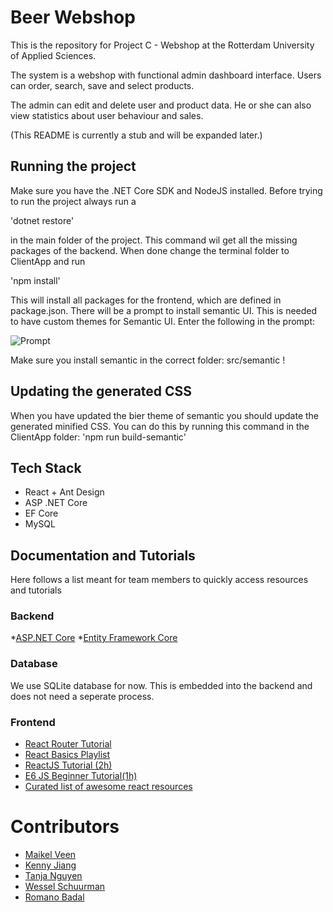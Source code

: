 Beer Webshop
============

This is the repository for Project C - Webshop at the Rotterdam University of Applied Sciences. 

The system is a webshop with functional admin dashboard interface. Users can order, search, save and select products.

The admin can edit and delete user and product data. He or she can also view statistics about user behaviour and sales.

(This README is currently a stub and will be expanded later.)

## Running the project

Make sure you have the .NET Core SDK and NodeJS installed. Before trying to run the project always run a

'dotnet restore'

in the main folder of the project. This command wil get all the missing packages of the backend. When done change the terminal folder to ClientApp and run 

'npm install'

This will install all packages for the frontend, which are defined in package.json. There will be a prompt to install semantic UI. This is needed to have custom themes for Semantic UI. Enter the following in the prompt:

![Prompt](https://jsramblings.com/images/semantic-ui-theme/step5.PNG)

Make sure you install semantic in the correct folder: src/semantic !

## Updating the generated CSS
When you have updated the bier theme of semantic you should update the generated minified CSS. You can do this by running this command in the ClientApp folder:
'npm run build-semantic'

##  Tech Stack
* React + Ant Design
* ASP .NET Core
* EF Core
* MySQL

## Documentation and Tutorials
Here follows a list meant for team members to quickly access
resources and tutorials

### Backend
*[ASP.NET Core](https://docs.microsoft.com/en-us/aspnet/core/?view=aspnetcore-2.1)
*[Entity Framework Core](https://docs.microsoft.com/nl-nl/ef/core/)

### Database
We use SQLite database for now. This is embedded into the backend and does not need a seperate process.

### Frontend
* [React Router Tutorial](https://www.youtube.com/watch?v=91F8reC8kvo)
* [React Basics Playlist](https://www.youtube.com/watch?v=JPT3bFIwJYA&list=PL55RiY5tL51oyA8euSROLjMFZbXaV7skS)
* [ReactJS Tutorial (2h)](https://www.youtube.com/watch?v=pgAvVxowaYU)
* [E6 JS Beginner Tutorial(1h)](https://www.youtube.com/watch?v=IEf1KAcK6A8)
* [Curated list of awesome react resources](https://github.com/enaqx/awesome-react)



# Contributors
* [Maikel Veen](https://github.com/MaikelVeen)
* [Kenny Jiang](https://github.com/Aznkenny93)
* [Tanja Nguyen]()
* [Wessel Schuurman](https://github.com/PietPizza)
* [Romano Badal](https://github.com/romanobadal)